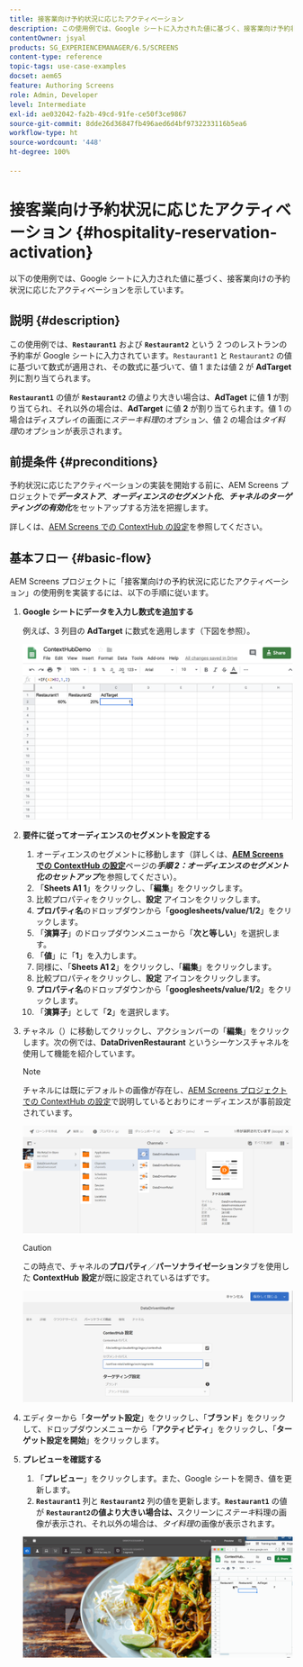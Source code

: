 ```yaml
---
title: 接客業向け予約状況に応じたアクティベーション
description: この使用例では、Google シートに入力された値に基づく、接客業向け予約状況に応じたアクティベーションを示す方法について説明します。
contentOwner: jsyal
products: SG_EXPERIENCEMANAGER/6.5/SCREENS
content-type: reference
topic-tags: use-case-examples
docset: aem65
feature: Authoring Screens
role: Admin, Developer
level: Intermediate
exl-id: ae032042-fa2b-49cd-91fe-ce50f3ce9867
source-git-commit: 8dde26d36847fb496aed6d4bf9732233116b5ea6
workflow-type: ht
source-wordcount: '448'
ht-degree: 100%

---
```


# 接客業向け予約状況に応じたアクティベーション {#hospitality-reservation-activation}

以下の使用例では、Google シートに入力された値に基づく、接客業向けの予約状況に応じたアクティベーションを示しています。

## 説明 {#description}

この使用例では、**`Restaurant1`** および **`Restaurant2`** という 2 つのレストランの予約率が Google シートに入力されています。`Restaurant1` と `Restaurant2` の値に基づいて数式が適用され、その数式に基づいて、値 1 または値 2 が **AdTarget** 列に割り当てられます。

**`Restaurant1`** の値が **`Restaurant2`** の値より大きい場合は、**AdTaget** に値 **1** が割り当てられ、それ以外の場合は、**AdTarget** に値 **2** が割り当てられます。値 1 の場合はディスプレイの画面に&#x200B;*ステーキ料理*&#x200B;のオプション、値 2 の場合は&#x200B;*タイ料理*&#x200B;のオプションが表示されます。

## 前提条件 {#preconditions}

予約状況に応じたアクティベーションの実装を開始する前に、AEM Screens プロジェクトで&#x200B;***データストア***、***オーディエンスのセグメント化***、***チャネルのターゲティングの有効化***&#x200B;をセットアップする方法を把握します。

詳しくは、[AEM Screens での ContextHub の設定](configuring-context-hub.md)を参照してください。

## 基本フロー {#basic-flow}

AEM Screens プロジェクトに「接客業向けの予約状況に応じたアクティベーション」の使用例を実装するには、以下の手順に従います。

1. **Google シートにデータを入力し数式を追加する**

   例えば、3 列目の **AdTarget** に数式を適用します（下図を参照）。

   ![screen_shot_2019-04-29at94132am](assets/screen_shot_2019-04-29at94132am.png)

1. **要件に従ってオーディエンスのセグメントを設定する**

   1. オーディエンスのセグメントに移動します（詳しくは、**[AEM Screens での ContextHub の設定](configuring-context-hub.md)**&#x200B;ページの&#x200B;***手順 2：オーディエンスのセグメント化のセットアップ***&#x200B;を参照してください）。
   1. 「**Sheets A1 1**」をクリックし、「**編集**」をクリックします。
   1. 比較プロパティをクリックし、**設定** アイコンをクリックします。
   1. **プロパティ名**&#x200B;のドロップダウンから「**googlesheets/value/1/2**」をクリックします。
   1. 「**演算子**」のドロップダウンメニューから「**次と等しい**」を選択します。
   1. 「**値**」に「**1**」を入力します。
   1. 同様に、「**Sheets A1 2**」をクリックし、「**編集**」をクリックします。
   1. 比較プロパティをクリックし、**設定** アイコンをクリックします。
   1. **プロパティ名**&#x200B;のドロップダウンから「**googlesheets/value/1/2**」をクリックします。
   1. 「**演算子**」として「**2**」を選択します。

1. チャネル（）に移動してクリックし、アクションバーの「**編集**」をクリックします。次の例では、**DataDrivenRestaurant** というシーケンスチャネルを使用して機能を紹介しています。

   >[!NOTE]
   >
   >チャネルには既にデフォルトの画像が存在し、[AEM Screens プロジェクトでの ContextHub の設定](configuring-context-hub.md)で説明しているとおりにオーディエンスが事前設定されています。

   ![screen_shot_2019-05-08at14652pm](assets/screen_shot_2019-05-08at14652pm.png)

   >[!CAUTION]
   >
   >この時点で、チャネルの&#x200B;**プロパティ**／**パーソナライゼーション**&#x200B;タブを使用した **ContextHub** **設定**&#x200B;が既に設定されているはずです。

   ![screen_shot_2019-05-08at114106am](assets/screen_shot_2019-05-08at114106am.png)

1. エディターから「**ターゲット設定**」をクリックし、「**ブランド**」をクリックして、ドロップダウンメニューから「**アクティビティ**」をクリックし、「**ターゲット設定を開始**」をクリックします。
1. **プレビューを確認する**

   1. 「**プレビュー**」をクリックします。また、Google シートを開き、値を更新します。
   1. **`Restaurant1`** 列と **`Restaurant2`** 列の値を更新します。**`Restaurant1`** の値が **`Restaurant2`の値より大きい場合は、**&#x200B;スクリーンに&#x200B;*ステーキ*&#x200B;料理の画像が表示され、それ以外の場合は、*タイ料理*&#x200B;の画像が表示されます。

   ![result5](assets/result5.gif)
